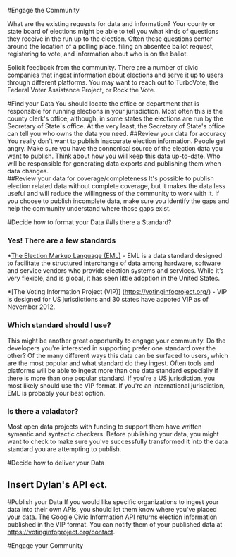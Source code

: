 #Engage the Community  

What are the existing requests for data and information?
Your county or state board of elections might be able to tell you what kinds of questions they receive in the run up to the election.  Often these questions center around the location of a polling place, filing an absentee ballot request, registering to vote, and information about who is on the ballot.

Solicit feedback from the community.
There are a number of civic companies that ingest information about elections and serve it up to users through different platforms.  You may want to reach out to TurboVote, the Federal Voter Assistance Project, or Rock the Vote.

#Find your Data
You should locate the office or department that is responsible for running elections in your jurisdiction. Most often this is the county clerk's office; although, in some states the elections are run by the Secretary of State's office. At the very least, the Secretary of State's office can tell you who owns the data you need. 
##Review your data for accuracy
You really don't want to publish inaccurate election information.  People get angry.  Make sure you have the connonical source of the election data you want to publish.  Think about how you will keep this data up-to-date.  Who will be responsible for generating data exports and publishing them when data changes.  
##Review your data for coverage/completeness
It's possible to publish election related data without complete coverage, but it makes the data less useful and will reduce the willingness of the community to work with it.  If you choose to publish incomplete data, make sure you identify the gaps and help the community understand where those gaps exist.
  
#Decide how to format your Data
##Is there a Standard?
### Yes! There are a few standards
*[The Election Markup Language (EML)](https://www.oasis-open.org/committees/tc_home.php?wg_abbrev=election) - EML is a data standard designed to facilitate the structured interchange of data among hardware, software and service vendors who provide election systems and services.  While it’s very flexible, and is global, it has seen little adoption in the United States. 

*[The Voting Information Project (VIP)] (https://votinginfoproject.org/) - VIP is designed for US jurisdictions and 30 states have adpoted VIP as of November 2012.  
### Which standard should I use?
This might be another great opportunity to engage your community.  Do the developers you're interested in supporting prefer one standard over the other?  Of the many different ways this data can be surfaced to users, which are the most popular and what standard do they ingest.  Often tools and platforms will be able to ingest more than one data standard especially if there is more than one popular standard.  If you're a US jurisdiction, you most likely should use the VIP format.  If you're an international jurisdiction, EML is probably your best option.
### Is there a valadator?
Most open data projects with funding to support them have written symantic and syntactic checkers.  Before publishing your data, you might want to check to make sure you've successfully transformed it into the data standard you are attempting to publish.

#Decide how to deliver your Data
## Insert Dylan's API ect.

#Publish your Data
If you would like specific organizations to ingest your data into their own APIs, you should let them know where you've placed your data.  The Google Civic Information API returns election information published in the VIP format.  You can notify them of your published data at https://votinginfoproject.org/contact.


#Engage your Community

